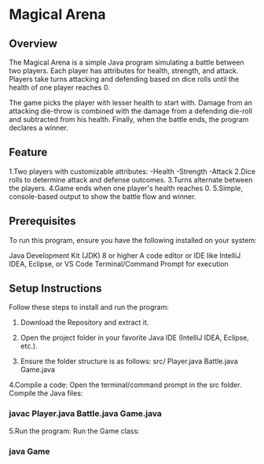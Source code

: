 # Magical Arena

## Overview
The Magical Arena is a simple Java program simulating a battle between two players. Each player has attributes for health, strength, and attack. Players take turns attacking and defending based on dice rolls until the health of one player reaches 0.

The game picks the player with lesser health to start with. Damage from an attacking die-throw is combined with the damage from a defending die-roll and subtracted from his health. Finally, when the battle ends, the program declares a winner.

## Feature
1.Two players with customizable attributes:
  -Health
  -Strength
  -Attack
2.Dice rolls to determine attack and defense outcomes.
3.Turns alternate between the players.
4.Game ends when one player's health reaches 0.
5.Simple, console-based output to show the battle flow and winner.


## Prerequisites
To run this program, ensure you have the following installed on your system:

Java Development Kit (JDK) 8 or higher
A code editor or IDE like IntelliJ IDEA, Eclipse, or VS Code
Terminal/Command Prompt for execution

## Setup Instructions
Follow these steps to install and run the program:

1. Download the Repository and extract it.
2. Open the project folder in your favorite Java IDE (IntelliJ IDEA, Eclipse, etc.).
   
3. Ensure the folder structure is as follows:
   src/
  Player.java
  Battle.java
  Game.java

4.Compile a code:
   Open the terminal/command prompt in the src folder.
   Compile the Java files: 
   ### javac Player.java Battle.java Game.java
   
5.Run the program:
   Run the Game class:
   ### java Game
   
   
